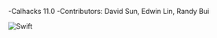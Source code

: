 -Calhacks 11.0 
-Contributors: David Sun, Edwin Lin, Randy Bui

![Swift](https://img.shields.io/badge/Swift-gray?style=flat&logo=swift)